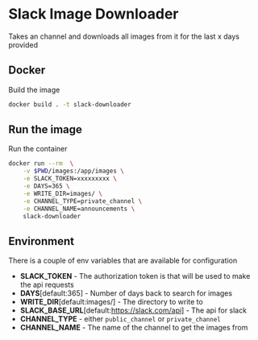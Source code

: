 # Slack Image Downloader

Takes an channel and downloads all images from it for the last x days provided

## Docker

Build the image
```bash
docker build . -t slack-downloader
```

## Run the image

Run the container
```bash
docker run --rm  \
    -v $PWD/images:/app/images \
    -e SLACK_TOKEN=xxxxxxxxx \
    -e DAYS=365 \
    -e WRITE_DIR=images/ \
    -e CHANNEL_TYPE=private_channel \
    -e CHANNEL_NAME=announcements \
    slack-downloader
```

## Environment

There is a couple of env variables that are available for configuration

* **SLACK_TOKEN** - The authorization token is that will be used to make the api requests 
* **DAYS**[default:365] - Number of days back to search for images
* **WRITE_DIR**[default:images/] - The directory to write to
* **SLACK_BASE_URL**[default:https://slack.com/api] - The api for slack
* **CHANNEL_TYPE** - either `public_channel` or `private_channel`
* **CHANNEL_NAME** - The name of the channel to get the images from 
